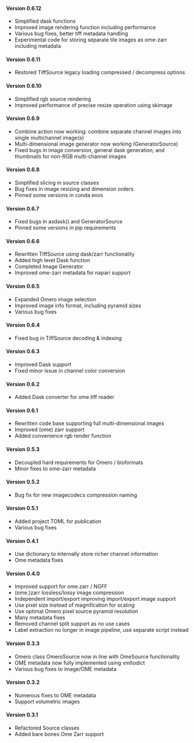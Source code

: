 #### Version 0.6.12
- Simplified dask functions
- Improved image rendering function including performance
- Various bug fixes, better tiff metadata handling
- Experimental code for storing separate tile images as ome-zarr including metadata

#### Version 0.6.11
- Restored TiffSource legacy loading compressed / decompress options

#### Version 0.6.10
- Simplified rgb source rendering
- Improved performance of precise resize operation using skimage

#### Version 0.6.9
- Combine action now working: combine separate channel images into single multichannel image(s)
- Multi-dimensional image generator now working (GeneratorSource)
- Fixed bugs in image conversion, general dask generation, and thumbnails for non-RGB multi-channel images

#### Version 0.6.8
- Simplified slicing in source classes
- Bug fixes in image resizing and dimension orders
- Pinned some versions in conda envs 

#### Version 0.6.7
- Fixed bugs in asdask() and GeneratorSource
- Pinned some versions in pip requirements 

#### Version 0.6.6
- Rewritten TiffSource using dask/zarr functionality
- Added high level Dask function
- Completed Image Generator
- Improved ome-zarr metadata for napari support

#### Version 0.6.5
- Expanded Omero image selection
- Improved image info format, including pyramid sizes
- Various bug fixes

#### Version 0.6.4
- Fixed bug in TiffSource decoding & indexing

#### Version 0.6.3
- Improved Dask support
- Fixed minor issue in channel color conversion

#### Version 0.6.2
- Added Dask converter for ome.tiff reader

#### Version 0.6.1
- Rewritten code base supporting full multi-dimensional images
- Improved (ome) zarr support
- Added convenience rgb render function

#### Version 0.5.3
- Decoupled hard requirements for Omero / bioformats
- Minor fixes to ome-zarr metadata

#### Version 0.5.2
- Bug fix for new imagecodecs compression naming

#### Version 0.5.1
- Added project TOML for publication
- Various bug fixes

#### Version 0.4.1
- Use dictionary to internally store richer channel information
- Ome metadata fixes

#### Version 0.4.0
- Improved support for ome.zarr / NGFF
- (ome.)zarr lossless/lossy image compression
- Independent import/export improving import/export image support
- Use pixel size instead of magnification for scaling
- Use optimal Omero pixel source pyramid resolution
- Many metadata fixes
- Removed channel split support as no use cases
- Label extraction no longer in image pipeline, use separate script instead

#### Version 0.3.3
- Omero class OmeroSource now in line with OmeSource functionality
- OME metadata now fully implemented using xmltodict
- Various bug fixes to image/OME metadata

#### Version 0.3.2
- Numerous fixes to OME metadata
- Support volumetric images

#### Version 0.3.1
- Refactored Source classes
- Added bare bones Ome Zarr support
